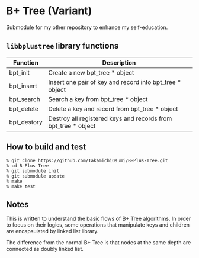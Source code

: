 # B+ Tree (Variant)

Submodule for my other repository to enhance my self-education.

## `libbplustree` library functions

| Function | Description |
| ---- | ---- |
| bpt_init | Create a new bpt_tree * object |
| bpt_insert | Insert one pair of key and record into bpt_tree * object  |
| bpt_search | Search a key from bpt_tree * object |
| bpt_delete | Delete a key and record from bpt_tree * object |
| bpt_destory | Destroy all registered keys and records from bpt_tree * object |

## How to build and test

```
% git clone https://github.com/TakamichiOsumi/B-Plus-Tree.git
% cd B-Plus-Tree
% git submodule init
% git submodule update
% make
% make test
```

## Notes

This is written to understand the basic flows of B+ Tree algorithms. In order to focus on their logics, some operations that manipulate keys and children are encapsulated by linked list library.

The difference from the normal B+ Tree is that nodes at the same depth are connected as doubly linked list.
